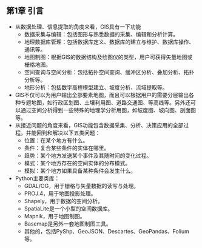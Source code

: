 ## 第1章 引言
- 从数据处理、信息提取的角度来看，GIS具有一下功能
	- 数据采集与编辑：包括图形与熟悉数据的采集、编辑和分析计算。
	- 地理数据库管理：包括数据库定义、数据库的建立与维护、数据库操作、通讯等。
	- 地图制图：根据GIS的数据结构及绘图仪的类型，用户可获得矢量地图或栅格地图。
	- 空间查询与空间分析：包括拓扑空间查询、缓冲区分析、叠加分析、拓扑分析等。
	- 地形分析：包括数字高程模型建立、坡度分析、流域提取等。
- GIS不仅可以为用户输出全部要素地图，而且可以根据用户的需要分层输出各种专题地图，如行政区划图、土壤利用图、道路交通图、等高线等。另外还可以通过空间分析得到一些特殊的地理学分析用图，如坡度图、坡向图、剖面图等。
- 从接近问题的角度来看，GIS功能包含数据采集、分析、决策应用的全部过程，并能回到和解决以下五类问题：
	- 位置：在某个地方有什么。
	- 条件：复合某些条件的实体在哪里。
	- 趋势：某个地方发送某个事件及其随时间的变化过程。
	- 模式：某个地方存在的空间实体的分布模式。
	- 模拟：某个地方如果具备某种条件会发生什么。
- Python主要类库：
	- GDAL/OG，用于栅格与矢量数据的读写与处理。
	- PROJ.4，用于地图投影处理。
	- Shapely，用于数据的空间分析。
	- SpatiaLite是一个小型的空间数据库。
	- Mapnik，用于地图制图。
	- Basemap是另外一套地图制图工具。
	- 其他的，包括PyShp、GeoJSON、Descartes、GeoPandas、Folium等。